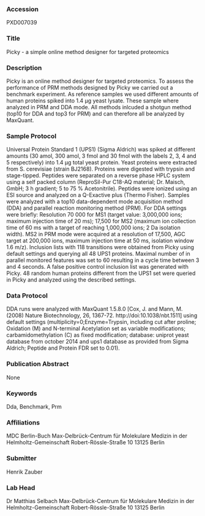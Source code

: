 ### Accession
PXD007039

### Title
Picky - a simple online method designer for targeted proteomics

### Description
Picky is an online method designer for targeted proteomics. To assess the performance of PRM methods designed by Picky we carried out a benchmark experiment. As reference samples we used different amounts of human proteins spiked into 1.4 µg yeast lysate. These sample where analyzed in PRM and DDA mode. All methods inlcuded a shotgun method (top10 for DDA and top3 for PRM) and can therefore all be analyzed by MaxQuant.

### Sample Protocol
Universal Protein Standard 1 (UPS1) (Sigma Aldrich) was spiked at different amounts (30 amol, 300 amol, 3 fmol and 30 fmol with the labels 2, 3, 4 and 5 respectively) into 1.4 µg total yeast protein. Yeast proteins were extracted from S. cerevisiae (strain BJ2168). Proteins were digested with trypsin and stage-tipped. Peptides were separated on a reverse phase HPLC system using a self packed column (ReproSil-Pur C18-AQ material; Dr. Maisch, GmbH; 3 h gradient; 5 to 75 % Acetonitrile). Peptides were ionized using an ESI source and analyzed on a Q-Exactive plus (Thermo Fisher). Samples were analyzed with a top10 data-dependent mode acquisition method (DDA) and parallel reaction monitoring method (PRM). For DDA settings were briefly: Resolution 70 000 for MS1 (target value: 3,000,000 ions; maximum injection time of 20 ms); 17,500 for MS2 (maximum ion collection time of 60 ms with a target of reaching 1,000,000 ions; 2 Da isolation width). MS2 in PRM mode were acquired at a resolution of 17,500, AGC target at 200,000 ions, maximum injection time at 50 ms, isolation window 1.6 m/z). Inclusion lists with 118 transitions were obtained from Picky using default settings and querying all 48 UPS1 proteins. Maximal number of in parallel monitored features was set to 60 resulting in a cycle time between 3 and 4 seconds. A false positive control inclusion list was generated with Picky. 48 random human proteins different from the UPS1 set were queried in Picky and analyzed using the described settings.

### Data Protocol
DDA runs were analyzed with MaxQuant 1.5.8.0 [Cox, J. and Mann, M. (2008) Nature Biotechnology, 26, 1367-72. http://doi:10.1038/nbt.1511] using default settings (multiplicity=0;Enzyme=Trypsin, including cut after proline; Oxidation (M) and N-terminal Acetylation set as variable modifications; carbamidomethylation (C) as fixed modification; database: uniprot yeast database from october 2014 and ups1 database as provided from Sigma Aldrich; Peptide and Protein FDR set to 0.01).

### Publication Abstract
None

### Keywords
Dda, Benchmark, Prm

### Affiliations
MDC Berlin-Buch
Max-Delbrück-Centrum für Molekulare Medizin in der Helmholtz-Gemeinschaft Robert-Rössle-Straße 10 13125 Berlin

### Submitter
Henrik Zauber

### Lab Head
Dr Matthias Selbach
Max-Delbrück-Centrum für Molekulare Medizin in der Helmholtz-Gemeinschaft Robert-Rössle-Straße 10 13125 Berlin


